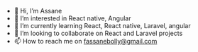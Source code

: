 - 👋 Hi, I’m Assane
- 👀 I’m interested in React native, Angular
- 🌱 I’m currently learning  React, React native, Laravel, angular
- 💞️ I’m looking to collaborate on React and Laravel projects
- 📫 How to reach me on fassanebolly@gmail.com

<!---
fassane/fassane is a ✨ special ✨ repository because its `README.md` (this file) appears on your GitHub profile.
You can click the Preview link to take a look at your changes.
--->
